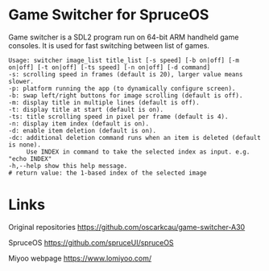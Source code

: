 # Game Switcher for SpruceOS

Game switcher is a SDL2 program run on 64-bit ARM handheld game consoles. It is used for fast switching between list of games.

```
Usage: switcher image_list title_list [-s speed] [-b on|off] [-m on|off] [-t on|off] [-ts speed] [-n on|off] [-d command]
-s: scrolling speed in frames (default is 20), larger value means slower.
-p: platform running the app (to dynamically configure screen).
-b: swap left/right buttons for image scrolling (default is off).
-m: display title in multiple lines (default is off).
-t: display title at start (default is on).
-ts: title scrolling speed in pixel per frame (default is 4).
-n: display item index (default is on).
-d: enable item deletion (default is on).
-dc: additional deletion command runs when an item is deleted (default is none).
     Use INDEX in command to take the selected index as input. e.g. "echo INDEX"
-h,--help show this help message.
# return value: the 1-based index of the selected image
```

# Links
Original repositories
https://github.com/oscarkcau/game-switcher-A30

SpruceOS
https://github.com/spruceUI/spruceOS

Miyoo webpage
https://www.lomiyoo.com/